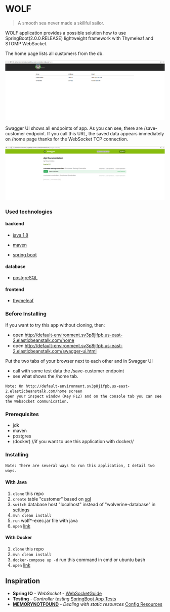 # WOLF

> A smooth sea never made a skillful sailor.


WOLF application provides a possible solution how to use SpringBoot(2.0.0.RELEASE) lightweight 
framework with Thymeleaf and STOMP WebSocket.

The home page lists all customers from the db.

![Home](/documentation/resources/home.png)

Swagger UI shows all endpoints of app. As you can see, there are /save-customer endpoint. 
If you call this URL, the saved data appears immediately on /home page thanks for the WebSocket TCP connection.

![Swagger UI](/documentation/resources/swagger-ui.png)


### Used technologies

#### backend

- [java 1.8](http://www.oracle.com/technetwork/java/javase/downloads/jdk8-downloads-2133151.html)

- [maven](https://maven.apache.org/install.html)

- [spring boot](https://spring.io/)

#### database

- [postgreSQL](https://www.postgresql.org/)

#### frontend

- [thymeleaf](https://www.thymeleaf.org/)


### Before Installing

If you want to try this app without cloning, then:

- open http://default-environment.sv3p8jifpb.us-east-2.elasticbeanstalk.com/home
- open http://default-environment.sv3p8jifpb.us-east-2.elasticbeanstalk.com/swagger-ui.html

Put the two tabs of your browser next to each other and in Swagger UI 
- call with some test data the /save-customer endpoint
- see what shows the /home tab.

```
Note: On http://default-environment.sv3p8jifpb.us-east-2.elasticbeanstalk.com/home screen
open your inspect window (Key F12) and on the console tab you can see the Websocket communication.

```

### Prerequisites

- jdk
- maven
- postgres
- (docker) //if you want to use this application with docker//

### Installing

```
Note: There are several ways to run this application, I detail two ways.

```

#### With Java

1. `clone` this repo
2. `create` table "customer" based on [sql](wolf\wolf-web\wolf-docker\wolf-database\init.sql)
3. `switch` database host "localhost" instead of "wolverine-database" in [settings](wolf\wolf-web\src\main\resources\application.properties)
4. `mvn clean install`
5. `run` wolf*-exec.jar file with java
6. `open` [link](https://localhost:8080/home) 

#### With Docker

1. `clone` this repo
4. `mvn clean install`
3. `docker-compose up -d` run this command in cmd or ubuntu bash
6. `open` [link](https://localhost:8080/home) 

## Inspiration

* **Spring IO** - *WebSocket* - [WebSocketGuide](https://spring.io/guides/gs/messaging-stomp-websocket/)
* **Testing** - *Controller testing* [SpringBoot App Tests](https://spring.io/guides/gs/testing-web/)
* **[MEMORYNOTFOUND](https://memorynotfound.com/)** - *Dealing with static resources* [Config Resources](https://memorynotfound.com/adding-static-resources-css-javascript-images-thymeleaf/)
